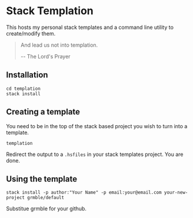 # Stack Templation

This hosts my personal stack templates and a command line utility to create/modify them.

> And lead us not into templation.
>
> -- The Lord's Prayer

## Installation

    cd templation
    stack install

## Creating a template

You need to be in the top of the stack based project
you wish to turn into a template.

    templation

Redirect the output to a `.hsfiles` in your stack templates
project.  You are done.

## Using the template

    stack install -p author:"Your Name" -p email:your@email.com your-new-project grmble/default

Substitue grmble for your github.

